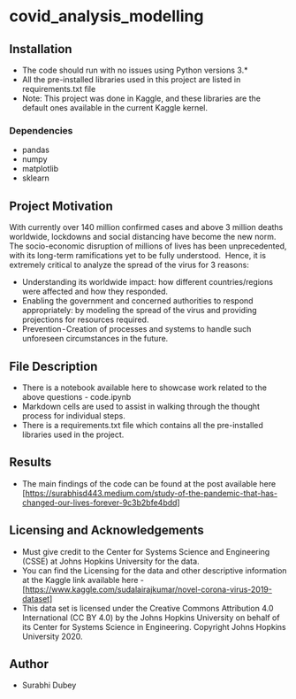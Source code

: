 # covid_analysis_modelling
## Installation

- The code should run with no issues using Python versions 3.* 
- All the pre-installed libraries used in this project are listed in requirements.txt file
- Note: This project was done in Kaggle, and these libraries are the default ones available in the current Kaggle kernel. 

### Dependencies
- pandas
- numpy
- matplotlib
- sklearn

## Project Motivation
With currently over 140 million confirmed cases and above 3 million deaths worldwide, lockdowns and social distancing have become the new norm. The socio-economic disruption of millions of lives has been unprecedented, with its long-term ramifications yet to be fully understood. 
Hence, it is extremely critical to analyze the spread of the virus for 3 reasons:
- Understanding its worldwide impact: how different countries/regions were affected and how they responded. 
- Enabling the government and concerned authorities to respond appropriately: by modeling the spread of the virus and providing projections for resources required. 
- Prevention - Creation of processes and systems to handle such unforeseen circumstances in the future.

## File Description
- There is a notebook available here to showcase work related to the above questions - code.ipynb
- Markdown cells are used to assist in walking through the thought process for individual steps.
- There is a requirements.txt file which contains all the pre-installed libraries used in the project. 

## Results
- The main findings of the code can be found at the post available here [https://surabhisd443.medium.com/study-of-the-pandemic-that-has-changed-our-lives-forever-9c3b2bfe4bdd]

## Licensing and Acknowledgements
- Must give credit to the Center for Systems Science and Engineering (CSSE) at Johns Hopkins University for the data. 
- You can find the Licensing for the data and other descriptive information at the Kaggle link available here - [https://www.kaggle.com/sudalairajkumar/novel-corona-virus-2019-dataset]
- This data set is licensed under the Creative Commons Attribution 4.0 International (CC BY 4.0) by the Johns Hopkins University on behalf of its Center for Systems Science in Engineering. Copyright Johns Hopkins University 2020.

## Author
- Surabhi Dubey


